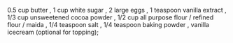 0.5 cup butter , 1 cup white sugar , 2 large eggs , 1 teaspoon vanilla extract , 1/3 cup unsweetened cocoa powder , 1/2 cup all purpose flour / refined flour / maida , 1/4 teaspoon salt , 1/4 teaspoon baking powder , vanilla icecream (optional for topping);